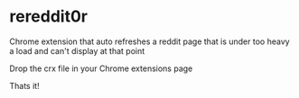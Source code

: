 rereddit0r
==========

Chrome extension that auto refreshes a reddit page that is under too heavy a load and can't display at that point

Drop the crx file in your Chrome extensions page

Thats it!
